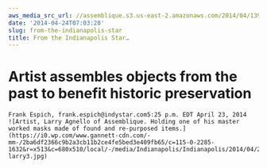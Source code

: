 ```yaml
---
aws_media_src_url: //assemblique.s3.us-east-2.amazonaws.com/2014/04/1398286294000-larry3.jpg
date: '2014-04-24T07:03:28'
slug: from-the-indianapolis-star
title: From the Indianapolis Star…
---
```


  Artist assembles objects from the past to benefit historic preservation
=======================================================================

    Frank Espich, frank.espich@indystar.com5:25 p.m. EDT April 23, 2014       ![Artist, Larry Agnello of Assemblique. Holding one of his master worked masks made of found and re-purposed items.](https://i0.wp.com/www.gannett-cdn.com/-mm-/2ba6df2366c9b2a3cb11b2ce4fe5bed3e409fb65/c=115-0-2285-1632&r=x513&c=680x510/local/-/media/Indianapolis/Indianapolis/2014/04/23//1398286294000-larry3.jpg)